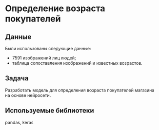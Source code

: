#  Определение возраста покупателей
## Данные
Были использованы следующие данные:
- 7591 изображений лиц людей;
- таблица сопоставления изображений и известных возрастов.

## Задача
Разработать модель для определения возраста покупателей магазина на основе нейросети.
## Используемые библиотеки
pandas, keras